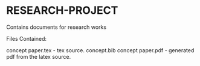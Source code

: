 # RESEARCH-PROJECT
Contains documents for research works

Files Contained:

concept paper.tex - tex source.
concept.bib
concept paper.pdf - generated pdf from the latex source.
